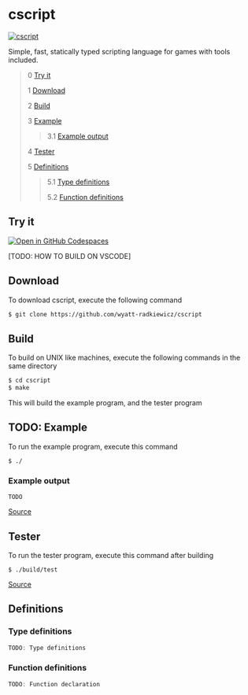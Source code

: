 # cscript
[![cscript](https://github.com/wyatt-radkiewicz/cscript/actions/workflows/make.yml/badge.svg)](https://github.com/wyatt-radkiewicz/cscript/actions/workflows/make.yml)

 Simple, fast, statically typed scripting language for games with tools included.

 > 0 [Try it](#try-it)
 >
 > 1 [Download](#download)
 >
 > 2 [Build](#build)
 >
 > 3 [Example](#example)
 >
 >> 3.1 [Example output](#example-output)
 >
 > 4 [Tester](#tester)
 >
 > 5 [Definitions](#definitions)
 >
 >> 5.1 [Type definitions](#type-definitions)
 >>
 >> 5.2 [Function definitions](#function-definitions)

## Try it
[![Open in GitHub Codespaces](https://github.com/codespaces/badge.svg)](https://codespaces.new/wyatt-radkiewicz/cscript?quickstart=1)

[TODO: HOW TO BUILD ON VSCODE]

 ## Download
 To download cscript, execute the following command
 ```bash
 $ git clone https://github.com/wyatt-radkiewicz/cscript
 ```
 ## Build
 To build on UNIX like machines, execute the following commands in the same directory
 ```bash
 $ cd cscript
 $ make
 ```
  This will build the example program, and the tester program

 ## TODO: Example
 To run the example program, execute this command
 ```
 $ ./
 ```
 ### Example output
 ```
 TODO
 ```
 [Source](main.c)

## Tester
 To run the tester program, execute this command after building
 ```
 $ ./build/test
 ```
 [Source](src/test/test.c)
 
 ## Definitions
 ### Type definitions
 ```c
 TODO: Type definitions
 ```
 ### Function definitions
 ```c 
 TODO: Function declaration
 ```
